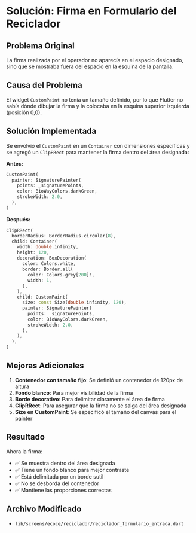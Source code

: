 # Solución: Firma en Formulario del Reciclador

## Problema Original
La firma realizada por el operador no aparecía en el espacio designado, sino que se mostraba fuera del espacio en la esquina de la pantalla.

## Causa del Problema
El widget `CustomPaint` no tenía un tamaño definido, por lo que Flutter no sabía dónde dibujar la firma y la colocaba en la esquina superior izquierda (posición 0,0).

## Solución Implementada

Se envolvió el `CustomPaint` en un `Container` con dimensiones específicas y se agregó un `ClipRRect` para mantener la firma dentro del área designada:

**Antes:**
```dart
CustomPaint(
  painter: SignaturePainter(
    points: _signaturePoints,
    color: BioWayColors.darkGreen,
    strokeWidth: 2.0,
  ),
)
```

**Después:**
```dart
ClipRRect(
  borderRadius: BorderRadius.circular(8),
  child: Container(
    width: double.infinity,
    height: 120,
    decoration: BoxDecoration(
      color: Colors.white,
      border: Border.all(
        color: Colors.grey[200]!,
        width: 1,
      ),
    ),
    child: CustomPaint(
      size: const Size(double.infinity, 120),
      painter: SignaturePainter(
        points: _signaturePoints,
        color: BioWayColors.darkGreen,
        strokeWidth: 2.0,
      ),
    ),
  ),
)
```

## Mejoras Adicionales

1. **Contenedor con tamaño fijo**: Se definió un contenedor de 120px de altura
2. **Fondo blanco**: Para mejor visibilidad de la firma
3. **Borde decorativo**: Para delimitar claramente el área de firma
4. **ClipRRect**: Para asegurar que la firma no se salga del área designada
5. **Size en CustomPaint**: Se especificó el tamaño del canvas para el painter

## Resultado

Ahora la firma:
- ✅ Se muestra dentro del área designada
- ✅ Tiene un fondo blanco para mejor contraste
- ✅ Está delimitada por un borde sutil
- ✅ No se desborda del contenedor
- ✅ Mantiene las proporciones correctas

## Archivo Modificado

- `lib/screens/ecoce/reciclador/reciclador_formulario_entrada.dart`